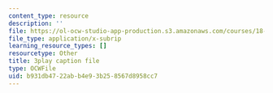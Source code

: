 ```yaml
---
content_type: resource
description: ''
file: https://ol-ocw-studio-app-production.s3.amazonaws.com/courses/18-01sc-single-variable-calculus-fall-2010/b931db4722abb4e93b258567d8958cc7_MYXMC7koJyY.srt
file_type: application/x-subrip
learning_resource_types: []
resourcetype: Other
title: 3play caption file
type: OCWFile
uid: b931db47-22ab-b4e9-3b25-8567d8958cc7
---
```

